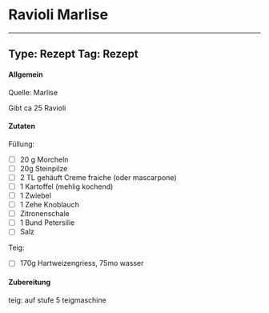 # Ravioli Marlise

---
Type: Rezept
Tag: Rezept
---

#### Allgemein
Quelle: Marlise

Gibt ca 25 Ravioli


#### Zutaten
Füllung: 
- [ ] 20 g Morcheln
- [ ] 20g Steinpilze 
- [ ] 2 TL gehäuft Creme fraiche (oder mascarpone)
- [ ] 1 Kartoffel (mehlig kochend)
- [ ] 1 Zwiebel
- [ ] 1 Zehe Knoblauch
- [ ] Zitronenschale 
- [ ] 1 Bund Petersilie 
- [ ] Salz

Teig:
- [ ] 170g Hartweizengriess, 75mo wasser


#### Zubereitung


teig: auf stufe 5 teigmaschine
